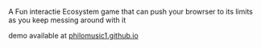 

A Fun interactie Ecosystem game that can push your browrser to its limits as you keep messing around with it

demo available at [philomusic1.github.io](https://philomusic1.github.io/)
